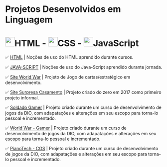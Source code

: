 # Projetos Desenvolvidos em Linguagem 
# <img src="https://hermes.dio.me/skills/fcf8b10b-47bc-4f8c-a105-4e1c0ce3cde4.png" height="30">HTML  -   <img src="https://hermes.dio.me/skills/09cd9e23-7d8a-4782-8e5e-0dcb65d1b640.png" height="30">CSS  -  <img src="https://hermes.dio.me/skills/bb34a26f-52a7-4861-a6e3-39ade2145dcb.png" height="30">JavaScript

✅ [HTML](https://github.com/Carlos-CGS/ProjetosHtmlCssJavaScript/tree/main/HTML) | Noções de uso do HTML aprendido durante cursos.

✅ [JAVA-SCRIPT](https://github.com/Carlos-CGS/ProjetosHtmlCssJavaScript/tree/main/JavaScript) | Noções de uso do Java-Script aprendido durante jornada.

✅ [Site World War](https://github.com/Carlos-CGS/ProjetosHtmlCss/tree/main/Site%20-%20World%20War) | Projeto de Jogo de cartas/estratégico em desenvolvimento. 

✅ [Site Surpresa Casamento](https://github.com/Carlos-CGS/ProjetosHtmlCss/tree/main/Site_Surpresa_Casameno-2017-primeiroProjeto) | Projeto criado do zero em 2017 como primeiro projeto informal.

✅ [Soldado Gamer](https://github.com/Carlos-CGS/ProjetosHtmlCssJavaScript/tree/main/SoldadoGamer) | Projeto criado durante um curso de desenvolvimento de jogos da DIO, com adapatações e alterações em seu escopo para torna-lo pessoal e incrementado.

✅ [World War - Gamer](https://github.com/Carlos-CGS/ProjetosHtmlCssJavaScript/tree/main/WorldWar-Game) | Projeto criado durante um curso de desenvolvimento de jogos da DIO, com adapatações e alterações em seu escopo para torna-lo pessoal e incrementado.

✅ [PianoTech - CGS](https://github.com/Carlos-CGS/ProjetosHtmlCssJavaScript/tree/main/memoriaTech-Game) | Projeto criado durante um curso de desenvolvimento de jogos da DIO, com adapatações e alterações em seu escopo para torna-lo pessoal e incrementado.






